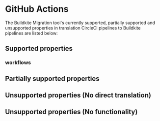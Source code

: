 # GitHub Actions

The Buildkite Migration tool's currently supported, partially supported and unsupported properties in translation CircleCI pipelines to Buildkite pipelines are listed below:

## Supported properties



### workflows

## Partially supported properties


## Unsupported properties (No direct translation)


## Unsupported properties (No functionality)